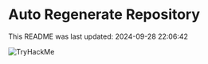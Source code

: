 # Auto Regenerate Repository

This README was last updated: 2024-09-28 22:06:42

 ![TryHackMe](https://tryhackme.com/badge/533634)